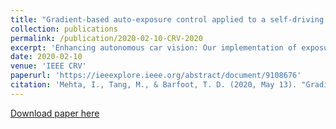 ```yaml
---
title: "Gradient-based auto-exposure control applied to a self-driving car"
collection: publications
permalink: /publication/2020-02-10-CRV-2020
excerpt: 'Enhancing autonomous car vision: Our implementation of exposure and gain compensation optimizes camera settings to maximize image detail, improving performance in diverse environments.'
date: 2020-02-10
venue: 'IEEE CRV'
paperurl: 'https://ieeexplore.ieee.org/abstract/document/9108676'
citation: 'Mehta, I., Tang, M., & Barfoot, T. D. (2020, May 13). "Gradient-based auto-exposure control applied to a self-driving car." In <i>2020 17th Conference on Computer and Robot Vision (CRV)</i> (pp. 166-173). IEEE.'
---
```


<a href='https://ieeexplore.ieee.org/abstract/document/9108676'>Download paper here</a>

